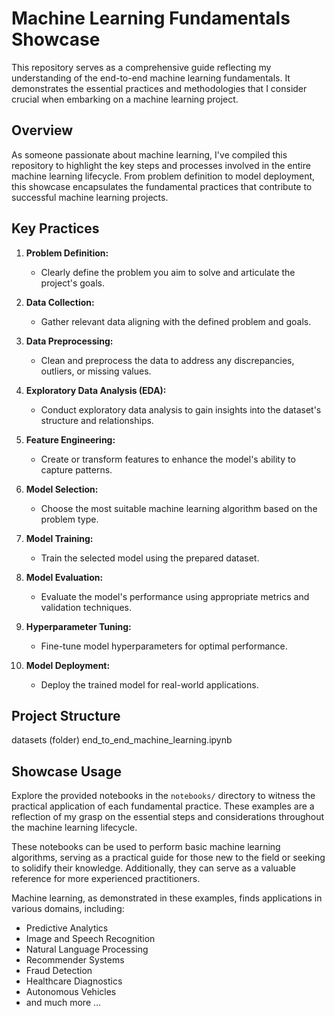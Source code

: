# Machine Learning Fundamentals Showcase

This repository serves as a comprehensive guide reflecting my understanding of the end-to-end machine learning fundamentals. It demonstrates the essential practices and methodologies that I consider crucial when embarking on a machine learning project.

## Overview

As someone passionate about machine learning, I've compiled this repository to highlight the key steps and processes involved in the entire machine learning lifecycle. From problem definition to model deployment, this showcase encapsulates the fundamental practices that contribute to successful machine learning projects.

## Key Practices

1. **Problem Definition:**
   - Clearly define the problem you aim to solve and articulate the project's goals.

2. **Data Collection:**
   - Gather relevant data aligning with the defined problem and goals.

3. **Data Preprocessing:**
   - Clean and preprocess the data to address any discrepancies, outliers, or missing values.

4. **Exploratory Data Analysis (EDA):**
   - Conduct exploratory data analysis to gain insights into the dataset's structure and relationships.

5. **Feature Engineering:**
   - Create or transform features to enhance the model's ability to capture patterns.

6. **Model Selection:**
   - Choose the most suitable machine learning algorithm based on the problem type.

7. **Model Training:**
   - Train the selected model using the prepared dataset.

8. **Model Evaluation:**
   - Evaluate the model's performance using appropriate metrics and validation techniques.

9. **Hyperparameter Tuning:**
   - Fine-tune model hyperparameters for optimal performance.

10. **Model Deployment:**
    - Deploy the trained model for real-world applications.


## Project Structure

datasets (folder)
end_to_end_machine_learning.ipynb

## Showcase Usage

Explore the provided notebooks in the `notebooks/` directory to witness the practical application of each fundamental practice. These examples are a reflection of my grasp on the essential steps and considerations throughout the machine learning lifecycle.

These notebooks can be used to perform basic machine learning algorithms, serving as a practical guide for those new to the field or seeking to solidify their knowledge. Additionally, they can serve as a valuable reference for more experienced practitioners.

Machine learning, as demonstrated in these examples, finds applications in various domains, including:

- Predictive Analytics
- Image and Speech Recognition
- Natural Language Processing
- Recommender Systems
- Fraud Detection
- Healthcare Diagnostics
- Autonomous Vehicles
- and much more ...

